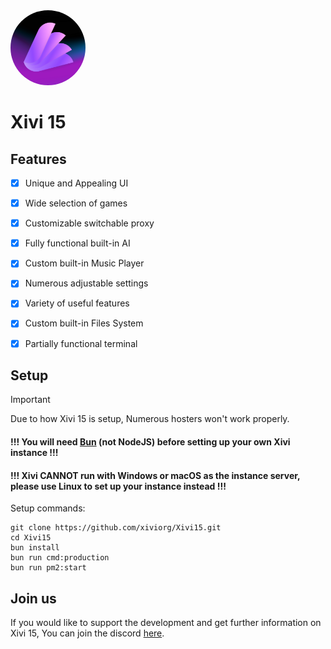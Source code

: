 <kbd>
   <img src="/client/logo.png" alt="Xivi 15" style="border-radius: 50%; width: 120px; height: auto;">
</kbd>
</p>

<h1>Xivi 15</h1>

## Features
- [x] Unique and Appealing UI
- [x] Wide selection of games
- [x] Customizable switchable proxy 
- [x] Fully functional built-in AI
- [x] Custom built-in Music Player
- [x] Numerous adjustable settings
- [x] Variety of useful features
- [x] Custom built-in Files System
- [x] Partially functional terminal
 
      
## Setup

> [!IMPORTANT]  
> Due to how Xivi 15 is setup, Numerous hosters won't work properly.

#### !!! You will need [Bun](https://bun.sh/) (not NodeJS) before setting up your own Xivi instance !!!
#### !!! Xivi CANNOT run with Windows or macOS as the instance server, please use Linux to set up your instance instead !!!

Setup commands:
```
git clone https://github.com/xiviorg/Xivi15.git
cd Xivi15
bun install
bun run cmd:production
bun run pm2:start
```

## Join us
If you would like to support the development and get further information on Xivi 15, You can join the discord [here](http://dsc.gg/xiviservices). 
